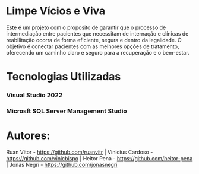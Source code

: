 # Limpe Vícios e Viva

Este é um projeto com o proposito de garantir que o processo de intermediação entre pacientes que necessitam de internação e clínicas de reabilitação ocorra de forma eficiente, segura e dentro da legalidade. O objetivo é conectar pacientes com as melhores opções de tratamento, oferecendo um caminho claro e seguro para a recuperação e o bem-estar.


# Tecnologias Utilizadas

### Visual Studio 2022

### Microsft SQL Server Management Studio

# Autores:

Ruan Vitor - https://github.com/ruanvitr
|
Vinicius Cardoso - https://github.com/vinicbispo
|
Heitor Pena - https://github.com/heitor-pena
|
Jonas Negri - https://github.com/jonasnegri
